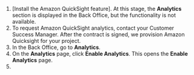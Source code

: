 1. [Install the Amazon QuickSight feature].
  At this stage, the **Analytics** section is displayed in the Back Office, but the functionality is not available.
2. To request Amazon QuickSight analytics, contact your Customer Success Manager.
  After the contract is signed, we provision Amazon Quicksight for your project.
3. In the Back Office, go to **Analytics**.
4. On the **Analytics** page, click **Enable Analytics**.
  This opens the **Enable Analytics** page.
5.   
